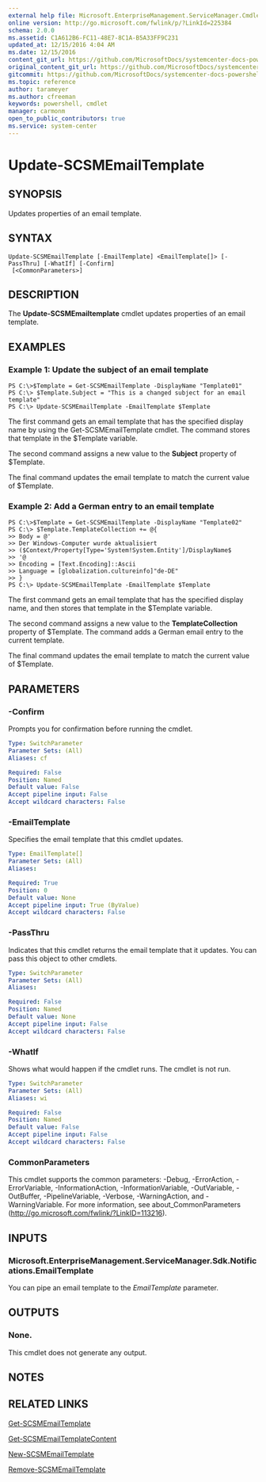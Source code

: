 ```yaml
---
external help file: Microsoft.EnterpriseManagement.ServiceManager.Cmdlets.dll-Help.xml
online version: http://go.microsoft.com/fwlink/p/?LinkId=225384
schema: 2.0.0
ms.assetid: C1A612B6-FC11-48E7-8C1A-B5A33FF9C231
updated_at: 12/15/2016 4:04 AM
ms.date: 12/15/2016
content_git_url: https://github.com/MicrosoftDocs/systemcenter-docs-powershell/blob/master/systemcenter-cmdlets/SystemCenter2016/ServiceManager/vlatest/Update-SCSMEmailTemplate.md
original_content_git_url: https://github.com/MicrosoftDocs/systemcenter-docs-powershell/blob/master/systemcenter-cmdlets/SystemCenter2016/ServiceManager/vlatest/Update-SCSMEmailTemplate.md
gitcommit: https://github.com/MicrosoftDocs/systemcenter-docs-powershell/blob/7df4508c7b907a214e6a8eca76037b06065ef078/systemcenter-cmdlets/SystemCenter2016/ServiceManager/vlatest/Update-SCSMEmailTemplate.md
ms.topic: reference
author: tarameyer
ms.author: cfreeman
keywords: powershell, cmdlet
manager: carmonm
open_to_public_contributors: true
ms.service: system-center
---
```


# Update-SCSMEmailTemplate

## SYNOPSIS
Updates properties of an email template.

## SYNTAX

```
Update-SCSMEmailTemplate [-EmailTemplate] <EmailTemplate[]> [-PassThru] [-WhatIf] [-Confirm]
 [<CommonParameters>]
```

## DESCRIPTION
The **Update-SCSMEmailtemplate** cmdlet updates properties of an email template.

## EXAMPLES

### Example 1: Update the subject of an email template
```
PS C:\>$Template = Get-SCSMEmailTemplate -DisplayName "Template01"
PS C:\> $Template.Subject = "This is a changed subject for an email template"
PS C:\> Update-SCSMEmailTemplate -EmailTemplate $Template
```

The first command gets an email template that has the specified display name by using the Get-SCSMEmailTemplate cmdlet.
The command stores that template in the $Template variable.

The second command assigns a new value to the **Subject** property of $Template.

The final command updates the email template to match the current value of $Template.

### Example 2: Add a German entry to an email template
```
PS C:\>$Template = Get-SCSMEmailTemplate -DisplayName "Template02"
PS C:\> $Template.TemplateCollection += @{
>> Body = @'
>> Der Windows-Computer wurde aktualisiert
>> ($Context/Property[Type='System!System.Entity']/DisplayName$ 
>> '@
>> Encoding = [Text.Encoding]::Ascii
>> Language = [globalization.cultureinfo]"de-DE"
>> }
PS C:\> Update-SCSMEmailTemplate -EmailTemplate $Template
```

The first command gets an email template that has the specified display name, and then stores that template in the $Template variable.

The second command assigns a new value to the **TemplateCollection** property of $Template.
The command adds a German email entry to the current template.

The final command updates the email template to match the current value of $Template.

## PARAMETERS

### -Confirm
Prompts you for confirmation before running the cmdlet.

```yaml
Type: SwitchParameter
Parameter Sets: (All)
Aliases: cf

Required: False
Position: Named
Default value: False
Accept pipeline input: False
Accept wildcard characters: False
```

### -EmailTemplate
Specifies the email template that this cmdlet updates.

```yaml
Type: EmailTemplate[]
Parameter Sets: (All)
Aliases: 

Required: True
Position: 0
Default value: None
Accept pipeline input: True (ByValue)
Accept wildcard characters: False
```

### -PassThru
Indicates that this cmdlet returns the email template that it updates.
You can pass this object to other cmdlets.

```yaml
Type: SwitchParameter
Parameter Sets: (All)
Aliases: 

Required: False
Position: Named
Default value: None
Accept pipeline input: False
Accept wildcard characters: False
```

### -WhatIf
Shows what would happen if the cmdlet runs.
The cmdlet is not run.

```yaml
Type: SwitchParameter
Parameter Sets: (All)
Aliases: wi

Required: False
Position: Named
Default value: False
Accept pipeline input: False
Accept wildcard characters: False
```

### CommonParameters
This cmdlet supports the common parameters: -Debug, -ErrorAction, -ErrorVariable, -InformationAction, -InformationVariable, -OutVariable, -OutBuffer, -PipelineVariable, -Verbose, -WarningAction, and -WarningVariable. For more information, see about_CommonParameters (http://go.microsoft.com/fwlink/?LinkID=113216).

## INPUTS

### Microsoft.EnterpriseManagement.ServiceManager.Sdk.Notifications.EmailTemplate
You can pipe an email template to the *EmailTemplate* parameter.

## OUTPUTS

### None.
This cmdlet does not generate any output.

## NOTES

## RELATED LINKS

[Get-SCSMEmailTemplate](xref:SystemCenter2016/ServiceManager/vlatest/Get-SCSMEmailTemplate.md)

[Get-SCSMEmailTemplateContent](xref:SystemCenter2016/ServiceManager/vlatest/Get-SCSMEmailTemplateContent.md)

[New-SCSMEmailTemplate](xref:SystemCenter2016/ServiceManager/vlatest/New-SCSMEmailTemplate.md)

[Remove-SCSMEmailTemplate](xref:SystemCenter2016/ServiceManager/vlatest/Remove-SCSMEmailTemplate.md)

